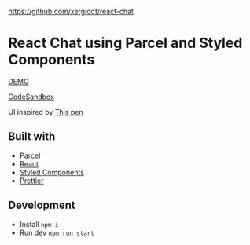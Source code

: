 https://github.com/xergiodf/react-chat

# React Chat using Parcel and Styled Components

[DEMO](https://csb-l0hxs-6cl93743i.vercel.app/)

[CodeSandbox](https://codesandbox.io/s/react-chat-l0hxs)

UI inspired by [This pen](https://codepen.io/mubangadv/pen/rXrOQa)

## Built with

- [Parcel](https://parceljs.org/)
- [React](https://reactjs.org/)
- [Styled Components](https://styled-components.com/)
- [Prettier](https://prettier.io/)

## Development 

- Install `npm i`
- Run dev `npm run start`
